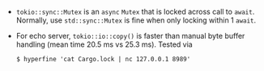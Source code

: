 - `tokio::sync::Mutex` is an `async` `Mutex` that is locked across call to
  `await`. Normally, use `std::sync::Mutex` is fine when only locking within 1
  `await`.

- For echo server, `tokio::io::copy()` is faster than manual byte buffer
  handling (mean time 20.5 ms vs 25.3 ms). Tested via
  ```
  $ hyperfine 'cat Cargo.lock | nc 127.0.0.1 8989'
  ```
